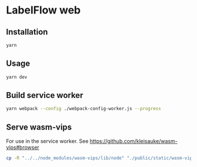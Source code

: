 # LabelFlow web

## Installation

```sh
yarn
```

## Usage

```sh
yarn dev
```

## Build service worker

```sh
yarn webpack --config ./webpack-config-worker.js --progress
```

## Serve wasm-vips

For use in the service worker. See https://github.com/kleisauke/wasm-vips#browser

```sh
cp -R "../../node_modules/wasm-vips/lib/node" "./public/static/wasm-vips"
```